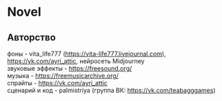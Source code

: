 # Novel
## Авторство
фоны - vita_life777 (https://vita-life777.livejournal.com), https://vk.com/ayri_attic, нейросеть Midjourney<br>
звуковые эффекты - https://freesound.org/<br>
музыка - https://freemusicarchive.org/<br>
спрайты - https://vk.com/ayri_attic<br>
сценарий и код - palmistriya (группа ВК: https://vk.com/teabagggames)<br>
